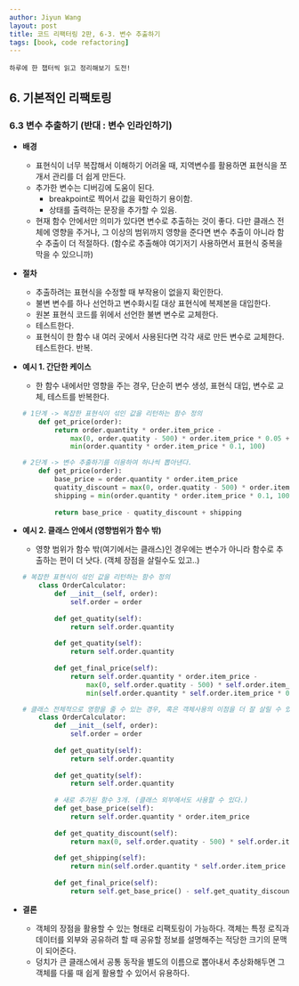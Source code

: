 ```yaml
---
author: Jiyun Wang
layout: post
title: 코드 리팩터링 2판, 6-3. 변수 추출하기
tags: [book, code refactoring]
---
```


```
하루에 한 챕터씩 읽고 정리해보기 도전!
```

## 6. 기본적인 리팩토링 
### 6.3 변수 추출하기 (반대 : 변수 인라인하기)
- **배경**
	- 표현식이 너무 복잡해서 이해하기 어려울 때, 지역변수를 활용하면 표현식을 쪼개서 관리를 더 쉽게 만든다.
	- 추가한 변수는 디버깅에 도움이 된다. 
		- breakpoint로 찍어서 값을 확인하기 용이함.
		- 상태를 출력하는 문장을 추가할 수 있음.
	- 현재 함수 안에서만 의미가 있다면 변수로 추출하는 것이 좋다. 다만 클래스 전체에 영향을 주거나, 그 이상의 범위까지 영향을 준다면 변수 추출이 아니라 함수 추출이 더 적절하다. (함수로 추출해야 여기저기 사용하면서 표현식 중복을 막을 수 있으니까)

- **절차**
	- 추출하려는 표현식을 수정할 때 부작용이 없을지 확인한다.
	- 불변 변수를 하나 선언하고 변수화시킬 대상 표현식에 복제본을 대입한다.
	- 원본 표현식 코드를 위에서 선언한 불변 변수로 교체한다.
	- 테스트한다.
	- 표현식이 한 함수 내 여러 곳에서 사용된다면 각각 새로 만든 변수로 교체한다. 테스트한다. 반복.

- **예시 1. 간단한 케이스**
	- 한 함수 내에서만 영향을 주는 경우, 단순히 변수 생성, 표현식 대입, 변수로 교체, 테스트를 반복한다.
	```python
	# 1단계 -> 복잡한 표현식이 섞인 값을 리턴하는 함수 정의
		def get_price(order):
			return order.quantity * order.item_price -
				max(0, order.quatity - 500) * order.item_price * 0.05 +
				min(order.quantity * order.item_price * 0.1, 100)
	```
	```python
	# 2단계 -> 변수 추출하기를 이용하여 하나씩 뽑아낸다.
		def get_price(order):
			base_price = order.quantity * order.item_price
			quatity_discount = max(0, order.quatity - 500) * order.item_price * 0.05
			shipping = min(order.quantity * order.item_price * 0.1, 100)
			
			return base_price - quatity_discount + shipping
	```
	
- **예시 2. 클래스 안에서 (영향범위가 함수 밖)**
	- 영향 범위가 함수 밖(여기에서는 클래스)인 경우에는 변수가 아니라 함수로 추출하는 편이 더 낫다. (객체 장점을 살릴수도 있고..)
	```python
	# 복잡한 표현식이 섞인 값을 리턴하는 함수 정의
		class OrderCalculator:
			def __init__(self, order):
				self.order = order
			
			def get_quatity(self):
				return self.order.quantity
				
			def get_quatity(self):
				return self.order.quantity
			
			def get_final_price(self):
				return self.order.quantity * order.item_price -
					max(0, self.order.quatity - 500) * self.order.item_price * 0.05 +
					min(self.order.quantity * self.order.item_price * 0.1, 100)
	```
	```python
	# 클래스 전체적으로 영향을 줄 수 있는 경우, 혹은 객체사용의 이점을 더 잘 살릴 수 있는 경우를 고려하여 함수로 추출했다.
		class OrderCalculator:
			def __init__(self, order):
				self.order = order
			
			def get_quatity(self):
				return self.order.quantity
				
			def get_quatity(self):
				return self.order.quantity
			
			# 새로 추가된 함수 3개. (클래스 외부에서도 사용할 수 있다.)
			def get_base_price(self):
				return self.order.quantity * order.item_price
			
			def get_quatity_discount(self):
				return max(0, self.order.quatity - 500) * self.order.item_price * 0.05
			
			def get_shipping(self):
				return min(self.order.quantity * self.order.item_price * 0.1, 100)
			
			def get_final_price(self):
				return self.get_base_price() - self.get_quatity_discount() + self.get_shipping()
	```

- **결론**
	- 객체의 장점을 활용할 수 있는 형태로 리팩토링이 가능하다. 객체는 특정 로직과 데이터를 외부와 공유하려 할 때 공유할 정보를 설명해주는 적당한 크기의 문맥이 되어준다.
	- 덩치가 큰 클래스에서 공통 동작을 별도의 이름으로 뽑아내서 추상화해두면 그 객체를 다룰 때 쉽게 활용할 수 있어서 유용하다.
